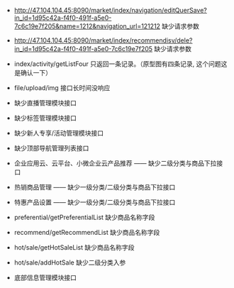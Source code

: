 * http://47.104.104.45:8090/market/index/navigation/editQuerSave?in_id=1d95c42a-f4f0-491f-a5e0-7c6c19e7f205&name=1212&navigation_url=121212
缺少请求参数

* http://47.104.104.45:8090/market/index/recommendisv/dele?in_id=1d95c42a-f4f0-491f-a5e0-7c6c19e7f205
缺少请求参数

* index/activity/getListFour
只返回一条记录。（原型图有四条记录, 这个问题这是确认一下）

* file/upload/img
接口长时间没响应

* 缺少直播管理模块接口

* 缺少标签管理模块接口

* 缺少新人专享/活动管理模块接口

* 缺少顶部导航管理列表接口

* 企业应用云、云平台、小微企业云产品推荐 —— 缺少二级分类与商品下拉接口

* 热销商品管理 —— 缺少一级分类/二级分类与商品下拉接口

* 特惠产品设置 —— 缺少一级分类/二级分类与商品下拉接口

* preferential/getPreferentialList
缺少商品名称字段

* recommend/getRecommendList
缺少商品名称字段

* hot/sale/getHotSaleList
缺少商品名称字段

* hot/sale/addHotSale
缺少二级分类入参

* 底部信息管理模块接口